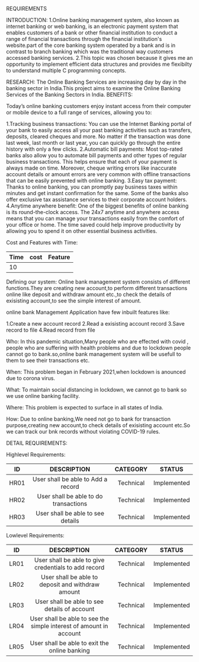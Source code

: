REQUIREMENTS

INTRODUCTION:
1.Online banking management system, also known as internet banking or web banking, is an electronic payment system that enables customers of a bank or other financial    institution to conduct a range of financial transactions through the financial institution's website.part of the core banking system operated by a bank and is in contrast to branch banking which was the traditional way customers accessed banking services.
2.This topic was chosen because it gives me an opportunity to implement efficient data structures and provides me flexibilty to understand multiple C programming concepts.

RESEARCH:
The Online Banking Services are increasing day by day in the banking sector in India.This project aims to examine the Online Banking Services of the Banking Sectors in India.
BENEFITS:

Today’s online banking customers enjoy instant access from their computer or mobile device to a full range of services, allowing you to:

 1.Tracking business transactions: 
     You can use the Internet Banking portal of your bank to easily access all your past banking activities such as transfers, deposits, cleared cheques and more. No matter if   the  transaction was done last week, last month or last year, you can quickly go through the entire history with only a few clicks.
 2.Automatic bill payments: 
     Most top-rated banks also allow you to automate bill payments and other types of regular business transactions. This helps ensure that each of your payment is always made   on time. Moreover, cheque writing errors like inaccurate account details or amount errors are very common with offline transactions that can be easily prevented with online      banking.
3.Easy tax payment: 
     Thanks to online banking, you can promptly pay business taxes within minutes and get instant confirmation for the same. Some of the banks also offer exclusive tax            assistance services to their corporate account holders.
4.Anytime anywhere benefit: 
     One of the biggest benefits of online banking is its round-the-clock access. The 24x7 anytime and anywhere access means that you can manage your transactions easily from the comfort of your office or home. The time saved could help improve productivity by allowing you to spend it on other essential business activities.
         
Cost and Features with Time:
  
  | Time | cost | Feature |
  |------| -----|---------|
  | 10   |      |         |
  
Defining our system:
   Online bank management system consists of different functions.They are creating new account,to perform different transactions online like deposit and withdraw amount etc.,to check the details of exisisting account,to see the simple interest of amount.

   online bank Management Application have few inbuilt features like:

   1.Create a new account record
   2.Read a exisisting account record
   3.Save record to file
   4.Read record from file


Who:
   In this pandemic situation,Many people who are effected with covid , people who are suffering with health problems and due to lockdown people cannot go to bank.so,online bank management system will be usefull to them to see their transactions etc.
 
When:
   This problem began in February 2021,when lockdown is anounced due to corona virus.

What:
   To maintain social distancing in lockdown, we cannot go to bank so we use online banking facility.

Where:
   This problem is expected to surface in all states of India.

How:
   Due to online banking,We need not go to bank for transaction purpose,creating new account,to check details of exisisting account etc.So we can track our bnk records without violating  COVID-19 rules.

DETAIL REQUIREMENTS:

Highlevel Requirements:

  |  ID   |     DESCRIPTION                     |   CATEGORY  |  STATUS      |       
  |:-----:|:-----------------------------------:|:-----------:|:------------:|
  |HR01   |User shall be able to Add a record   | Technical   | Implemented  |
  | HR02  |User shall be able to do transactions| Technical   | Implemented  |
  |HR03   | User shall be able to see details   | Technical   |Implemented   |

Lowlevel Requirements:
 
   |  ID   |     DESCRIPTION                     |   CATEGORY  |  STATUS      |       
  |:-----:|:-----------------------------------:|:-----------:|:------------:|
  |LR01  |User shall be able to give credentials to add record  | Technical   | Implemented  |
  | LR02  |User shall be able to deposit and withdraw amount | Technical   | Implemented  |
  |LR03   | User shall be able to see details of account  | Technical   |Implemented   |
  |LR04 | User shall be able to see the simple interest of amount in account|Technical|Implemented|
  |LR05| User shall be able to exit the online banking|Technical|Implemented|
